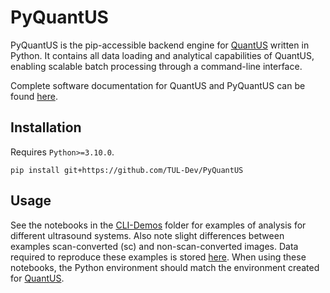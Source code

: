 # PyQuantUS

PyQuantUS is the pip-accessible backend engine for [QuantUS](https://github.com/TUL-Dev/QuantUS) written in Python. It contains all data loading and analytical capabilities of QuantUS, enabling scalable batch processing through a command-line interface.

Complete software documentation for QuantUS and PyQuantUS can be found [here](https://tul-dev.github.io/PyQuantUS/).

## Installation

Requires `Python>=3.10.0`.

```shell
pip install git+https://github.com/TUL-Dev/PyQuantUS
```

## Usage

See the notebooks in the [CLI-Demos](CLI-Demos/) folder for examples of analysis for different ultrasound systems. Also note slight differences between examples scan-converted (sc) and non-scan-converted images. Data required to reproduce these examples is stored [here](https://drive.google.com/drive/folders/139J4vLa7ZVnKE6tzMHf__Ug3-IydpBqd?usp=sharing
). When using these notebooks, the Python environment should match the environment created for [QuantUS](https://github.com/TUL-Dev/QuantUS).
